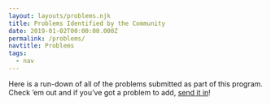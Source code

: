 ```yaml
---
layout: layouts/problems.njk
title: Problems Identified by the Community
date: 2019-01-02T00:00:00.000Z
permalink: /problems/
navtitle: Problems
tags:
  - nav
---
```


Here is a run-down of all of the problems submitted as part of this program. Check ’em out and if you’ve got a problem to add, [send it in](/#submit)!